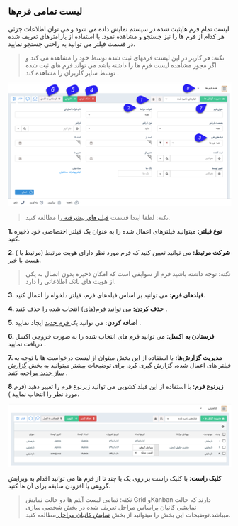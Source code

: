 ##  لیست تمامی فرم‌ها 



لیست تمام فرم هایثبت شده در سیستم نمایش داده می شود و می توان اطلاعات جزئی هر کدام از فرم ها را نیز جستجو و مشاهده نمود. با استفاده از پارامترهای تعریف شده در قسمت فیلتر می توانید به راحتی جستجو نمایید.

> نکته: هر کاربر در این لیست فرمهای ثبت شده توسط خود را مشاهده می کند و اگر مجوز مشاهده لیست فرم ها را داشته باشد می تواند فرم های ثبت شده توسط سایر کاربران  را مشاهده کند .

![](2020-01-08_9-55-26.png)


> نکته: لطفا ابتدا قسمت [ فیلترهای پیشرفته ](https://github.com/1stco/PayamGostarDocs/blob/master/help%202.5.4/Customer-relationship-management/Advanced-filter/Advanced-filter.md) را مطالعه کنید.  


**1. نوع فیلتر:** میتوانید فیلترهای اعمال شده را به عنوان یک فیلتر اختصاصی خود ذخیره کنید.

**2. شرکت مرتبط:** می توانید تعیین کنید که فرم مورد نظر دارای هویت مرتبط (مرتبط با ) هست یا خیر.

> نکته: توجه داشته باشید فرم از سوابقی است که امکان ذخیره بدون اتصال به یکی از هویت های بانک اطلاعاتی را دارد.

**3. فیلدهای فرم:** می توانید بر اساس فیلدهای فرم، فیلتر دلخواه را اعمال کنید.

**4. حذف کردن:** می توانید فرم(های) انتخاب شده را حذف کنید .

**5. اضافه کردن:** می توانید یک[  فرم جدید](https://github.com/1stco/PayamGostarDocs/blob/master/help%202.5.4/Integrated-bank/Database/Records/New-form/New-form.md) ایجاد نمایید .

**6. فرستادن به اکسل:** می توانید فرم های انتخاب شده را به صورت خروجی اکسل دریافت نمایید .

**7. مدیریت گزارش‌ها:**  با استفاده از این بخش میتوان از لیست درخواست ها با توجه به فیلتر های اعمال شده، گزارش گیری کرد. برای توضیحات بیشتر میتوانید به بخش [گزارش ساز جدید ](https://github.com/1stco/PayamGostarDocs/blob/master/help%202.5.4/Management-and-reports/Report-Builder/Report-Builder.md)مراجعه کنید .

**8.زیرنوع فرم:** با استفاده از این فیلد کشویی می توانید زیرنوع  فرم را تغییر دهید (فرم مورد نظر را انتخاب نمایید ).


![](2020-01-08_10-02-24.png)


**کلیک راست:** با کلیک راست بر روی یک یا چند تا از فرم ها می توانید اقدام به ویرایش گروهی یا افزودن سابقه برای آن ها کنید.

> نکته: تمامی لیست آیتم ها دو حالت نمایش Grid وKanban دارند که حالت نمایشی کانبان براساس مراحل تعریف شده در بخش شخصی سازی میباشد.توضیحات این بخش را میتوانید از بخش [نمایش کانبان مراحل ](https://github.com/1stco/PayamGostarDocs/blob/master/help2.5.4/Settings/Personalization-crm/Overview/General-information/leveling/leveling.md)مطالعه کنید.
